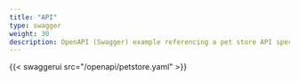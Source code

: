 ```yaml
---
title: "API"
type: swagger
weight: 30
description: OpenAPI (Swagger) example referencing a pet store API specification.
---
```


{{< swaggerui src="/openapi/petstore.yaml" >}}
